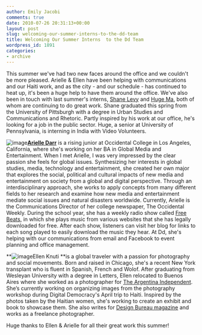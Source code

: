 ```yaml
---
author: Emily Jacobi
comments: true
date: 2010-07-26 20:31:13+00:00
layout: post
slug: welcoming-our-summer-interns-to-the-dd-team
title: Welcoming Our Summer Interns  to the Dd Team
wordpress_id: 1891
categories:
- archive
---
```


This summer we've had two new faces around the office and we couldn't be more pleased. Arielle & Ellen have been helping with communications and our Haiti work, and as the city - and our schedule - has continued to heat up, it's been a huge help to have them around the office. We've also been in touch with last summer's interns, [Shane Levy](http://twitter.com/shanelevy) and [Huge Ma](http://twitter.com/hugobomber), both of whom are continuing to do great work. Shane graduated this spring from the University of Pittsburgh with a degree in Urban Studies and Communications and Rhetoric. Partly inspired by his work at our office, he's looking for a job in the public sector. Huge, a senior at University of Pennsylvania, is interning in India with Video Volunteers.

![image](http://farm5.static.flickr.com/4046/4699868259_c3ee88078a_o.jpg)[**Arielle Darr**](http://twitter.com/digidarr) is a rising junior at Occidental College  in Los  Angeles, California, where she's working on her BA in Global Media and   Entertainment. When I met Arielle, I was very impressed by the clear passion she feels for global issues. Synthesizing her interests in global studies, media, technology and entertainment, she created her own major that explores the social, political and cultural impacts of new media and entertainment on society from a global and digital perspective. Through an interdisciplinary approach, she works to apply concepts from many different fields to her research and examine how new media and entertainment mediate social issues and natural disasters worldwide. Currently, Arielle is the Communications Director of her college newspaper, The Occidental Weekly. During the school year, she has a weekly radio show called [Free Beats](http://freebeatsatkoxy.blogspot.com/), in which she plays music from various websites that she has  legally downloaded for free. After each show, listeners can visit her blog for links to each song played to easily download the music they hear. At Dd, she's helping with our communications from email and Facebook to event planning and office management.

**![image](http://farm5.static.flickr.com/4139/4830274243_e47e9750d7_m.jpg)Ellen Knuti **is a global traveler with a passion for photography and social movements. Born and raised in Chicago, she's a recent New York transplant who is fluent in Spanish, French and Wolof. After graduating from Wesleyan University with a degree in Letters, Ellen relocated to Buenos Aires where she worked as a photographer for [The Argentina Independent](http://www.argentinaindependent.com/). She’s currently working on organizing images from the photography workshop during Digital Democracy's April trip to Haiti. Inspired by the photos taken by the Haitian women, she's working to create an exhibit and book to showcase them. She also writes for [Design Bureau magazine](http://wearedesignbureau.com/) and works as a freelance photographer.

Huge thanks to Ellen & Arielle for all their great work this summer!
